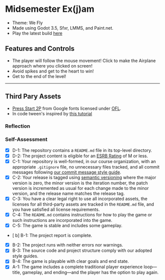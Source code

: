 
# Midsemester Ex(j)am
- Theme: We Fly
- Made using Godot 3.5, Sfxr, LMMS, and Paint.net.
- Play the latest build [here](https://bsu-cs315.github.io/Midsemester_exjam_waroberts/)


## Features and Controls
- The player will follow the mouse movement! Click to make the Airplane approach where you clicked on screen!
- Avoid spikes and get to the heart to win!
- Get to the end of the level!
***

## Third Pary Assets
- [Press Start 2P](https://fonts.google.com/specimen/Press+Start+2P?query=8&preview.text=My%20dick%20hurt&preview.text_type=custom) from Google fonts licensed under [OFL](licenses/OFL.txt).
- In code tween's inspired by [this tutorial](https://youtu.be/dPYRmzu0c)

### Reflection


### Self-Assessment

- [X] D-1: The repository contains a <code>README.md</code> file in its top-level directory.
- [X] D-2: The project content is eligible for an <a href="https://www.esrb.org/ratings-guide/">ESRB Rating</a> of M or less.
- [X] C-1: Your repository is well-formed, in our course organization, with an appropriate <code>.gitignore</code> file, no unnecessary files tracked, and all commit messages following <a href="https://cbea.ms/git-commit/">our commit message style guide</a>.
- [X] C-2: Your release is tagged using <a href="https://semver.org/">semantic versioning</a> where the major version is zero, the minor version is the iteration number, the patch version is incremented as usual for each change made to the minor version, and the release name matches the release tag.
- [X] C-3: You have a clear legal right to use all incorporated assets, the licenses for all third-party assets are tracked in the <code>README.md</code> file, and you have satisfied all license requirements.
- [X] C-4: The <code>README.md</code> contains instructions for how to play the game or such instructions are incorporated into the game.
- [X] C-5: The game is stable and includes some gameplay.
- [ b] B-1: The project report is complete.
- [X] B-2: The project runs with neither errors nor warnings.
- [X] B-3: The source code and project structure comply with our adopted style guides.
- [X] B-4: The game is playable with clear goals and end state.
- [X] A-1: The game includes a complete traditional player experience loop&mdash;title, gameplay, and ending&mdash;and the player has the option to play again.
